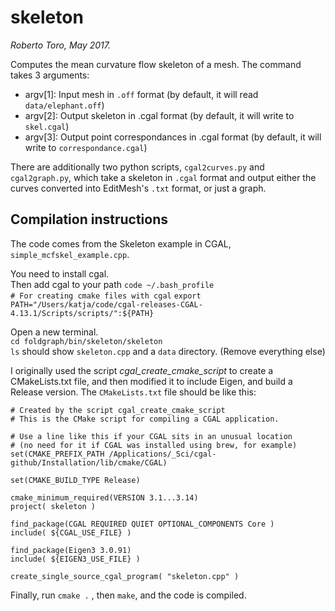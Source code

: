 # skeleton
_Roberto Toro, May 2017._

Computes the mean curvature flow skeleton of a mesh. The command takes 3 arguments:

* argv[1]: Input mesh in `.off` format (by default, it will read `data/elephant.off`)
* argv[2]: Output skeleton in .cgal format (by default, it will write to `skel.cgal`)
* argv[3]: Output point correspondances in .cgal format (by default, it will write to `correspondance.cgal`)

There are additionally two python scripts, `cgal2curves.py` and `cgal2graph.py`, which take a skeleton in `.cgal` format and output either the curves converted into EditMesh's `.txt` format, or just a graph.


## Compilation instructions
The code comes from the Skeleton example in CGAL, `simple_mcfskel_example.cpp`.  

You need to install cgal.  
Then add cgal to your path `code ~/.bash_profile`  
`# For creating cmake files with cgal`
`export PATH="/Users/katja/code/cgal-releases-CGAL-4.13.1/Scripts/scripts/":${PATH}`  

Open a new terminal.  
`cd foldgraph/bin/skeleton/skeleton`   
`ls` should show `skeleton.cpp` and a `data` directory. (Remove everything else)     
 
I originally used the script *cgal_create_cmake_script* to create a CMakeLists.txt file,
and then modified it to include Eigen, and build a Release version.
The `CMakeLists.txt` file should be like this:

```
# Created by the script cgal_create_cmake_script
# This is the CMake script for compiling a CGAL application.

# Use a line like this if your CGAL sits in an unusual location
# (no need for it if CGAL was installed using brew, for example)
set(CMAKE_PREFIX_PATH /Applications/_Sci/cgal-github/Installation/lib/cmake/CGAL)

set(CMAKE_BUILD_TYPE Release)

cmake_minimum_required(VERSION 3.1...3.14)
project( skeleton )

find_package(CGAL REQUIRED QUIET OPTIONAL_COMPONENTS Core )
include( ${CGAL_USE_FILE} )

find_package(Eigen3 3.0.91) 
include( ${EIGEN3_USE_FILE} )

create_single_source_cgal_program( "skeleton.cpp" )
```

Finally, run `cmake .` , then `make`, and the code is compiled.

